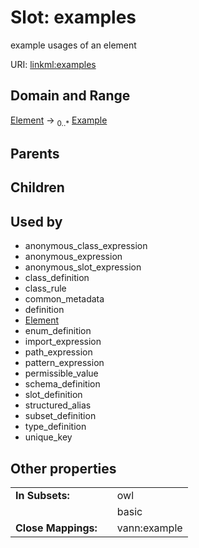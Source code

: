 
# Slot: examples


example usages of an element

URI: [linkml:examples](https://w3id.org/linkml/examples)


## Domain and Range

[Element](Element.md) &#8594;  <sub>0..\*</sub> [Example](Example.md)

## Parents


## Children


## Used by

 * anonymous_class_expression
 * anonymous_expression
 * anonymous_slot_expression
 * class_definition
 * class_rule
 * common_metadata
 * definition
 * [Element](Element.md)
 * enum_definition
 * import_expression
 * path_expression
 * pattern_expression
 * permissible_value
 * schema_definition
 * slot_definition
 * structured_alias
 * subset_definition
 * type_definition
 * unique_key

## Other properties

|  |  |  |
| --- | --- | --- |
| **In Subsets:** | | owl |
|  | | basic |
| **Close Mappings:** | | vann:example |

